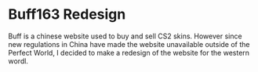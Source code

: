 # Buff163 Redesign

Buff is a chinese website used to buy and sell CS2 skins. However since new regulations in China have made the website unavailable outside of the Perfect World, I decided to make a redesign of the website for the western wordl.



